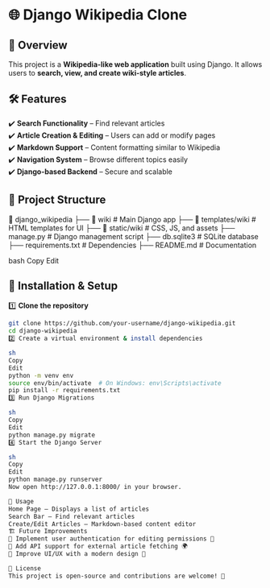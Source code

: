 # 🌐 Django Wikipedia Clone

## 📌 Overview
This project is a **Wikipedia-like web application** built using Django. It allows users to **search, view, and create wiki-style articles**.

## 🛠 Features
✔️ **Search Functionality** – Find relevant articles  
✔️ **Article Creation & Editing** – Users can add or modify pages  
✔️ **Markdown Support** – Content formatting similar to Wikipedia  
✔️ **Navigation System** – Browse different topics easily  
✔️ **Django-based Backend** – Secure and scalable  

## 📂 Project Structure
📁 django_wikipedia ├── 📂 wiki # Main Django app ├── 📂 templates/wiki # HTML templates for UI ├── 📂 static/wiki # CSS, JS, and assets ├── manage.py # Django management script ├── db.sqlite3 # SQLite database ├── requirements.txt # Dependencies ├── README.md # Documentation

bash
Copy
Edit

## 🚀 Installation & Setup
1️⃣ **Clone the repository**  
   ```sh
   git clone https://github.com/your-username/django-wikipedia.git
   cd django-wikipedia
2️⃣ Create a virtual environment & install dependencies

sh
Copy
Edit
python -m venv env
source env/bin/activate  # On Windows: env\Scripts\activate
pip install -r requirements.txt
3️⃣ Run Django Migrations

sh
Copy
Edit
python manage.py migrate
4️⃣ Start the Django Server

sh
Copy
Edit
python manage.py runserver
Now open http://127.0.0.1:8000/ in your browser.

🎯 Usage
Home Page – Displays a list of articles
Search Bar – Find relevant articles
Create/Edit Articles – Markdown-based content editor
🏗 Future Improvements
🔹 Implement user authentication for editing permissions 🔐
🔹 Add API support for external article fetching 🌍
🔹 Improve UI/UX with a modern design 🎨

📜 License
This project is open-source and contributions are welcome! 🚀
